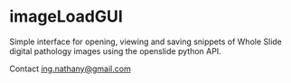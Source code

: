 # imageLoadGUI

Simple interface for opening, viewing and saving snippets of Whole Slide digital pathology images using the openslide python API.

Contact
ing.nathany@gmail.com



